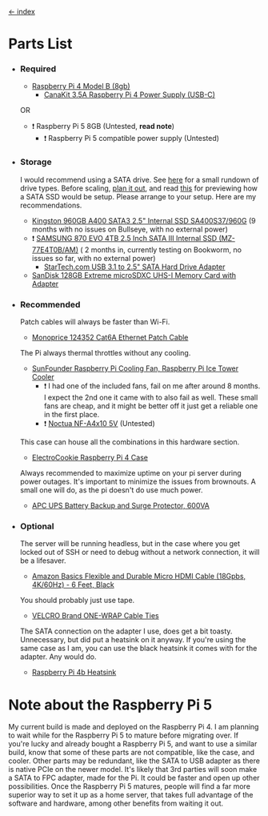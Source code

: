 [<- index](/README.md)
# Parts List

* ### Required
    * [Raspberry Pi 4 Model B (8gb)](https://www.amazon.com/LANDZO-Raspberry-Pi-Model-8gb/dp/B08R87H4RR)
       * [CanaKit 3.5A Raspberry Pi 4 Power Supply (USB-C)](https://www.amazon.com/CanaKit-Raspberry-Power-Supply-USB-C/dp/B07TYQRXTK/)

    OR

    * ❗ Raspberry Pi 5 8GB (Untested, **read note**)
       * ❗ Raspberry Pi 5 compatible power supply (Untested)

* ### Storage
    I would recommend using a SATA drive. See [here](/docs/SSD/Storage%20Considerations.md) for a small rundown of drive types. Before scaling, [plan it out](/docs/SSD/Storage%20Plan.md), and read [this](/docs/SSD/SATA%20SSD%20Setup.md) for previewing how a SATA SSD would be setup. Please arrange to your setup. Here are my recommendations.
    * [Kingston 960GB A400 SATA3 2.5" Internal SSD SA400S37/960G](https://www.amazon.com/Kingston-240GB-Solid-SA400S37-240G/dp/B079XC5PVV/) (9 months with no issues on Bullseye, with no external power)
    * ❗ [SAMSUNG 870 EVO 4TB 2.5 Inch SATA III Internal SSD (MZ-77E4T0B/AM)](https://www.amazon.com/SAMSUNG-Inch-Internal-MZ-77E4T0B-AM/dp/B08QBL36GF/) ( 2 months in, currently testing on Bookworm, no issues so far, with no external power)
        * [StarTech.com USB 3.1 to 2.5" SATA Hard Drive Adapter ](https://www.amazon.com/StarTech-com-SATA-USB-Cable-USB3S2SAT3CB/dp/B00XLAZODE/) 
    * [SanDisk 128GB Extreme microSDXC UHS-I Memory Card with Adapter](https://www.amazon.com/SanDisk-Extreme-microSDXC-Memory-Adapter/dp/B09X7BK27V/)
* ### Recommended
    Patch cables will always be faster than Wi-Fi.

    * [Monoprice 124352 Cat6A Ethernet Patch Cable](https://www.amazon.com/Monoprice-Cat6A-Ethernet-Patch-Cable/dp/B077H4SXHB/)
    
    The Pi always thermal throttles without any cooling.
    * [SunFounder Raspberry Pi Cooling Fan, Raspberry Pi Ice Tower Cooler](https://www.amazon.com/SunFounder-Raspberry-Cooling-Heatsink-Radiator/dp/B09QPBT4GL/)
        * ❗ I had one of the included fans, fail on me after around 8 months. I expect the 2nd one it came with to also fail as well. These small fans are cheap, and it might be better off it just get a reliable one in the first place.
        * ❗ [Noctua NF-A4x10 5V](https://www.amazon.com/Noctua-Cooling-Bearing-NF-A4X10-FLX-5V/dp/B00NEMGCIA/) (Untested)

    This case can house all the combinations in this hardware section.    
    * [ElectroCookie Raspberry Pi 4 Case](https://www.amazon.com/ElectroCookie-Raspberry-Aluminum-Cooling-Changing/dp/B09QG349ZL/)

    Always recommended to maximize uptime on your pi server during power outages. It's important to minimize the issues from brownouts. A small one will do, as the pi doesn't do use much power. 
    * [APC UPS Battery Backup and Surge Protector, 600VA](https://www.amazon.com/APC-Battery-Protector-Back-UPS-BE600M1/dp/B01FWAZEIU/)
* ### Optional 
    The server will be running headless, but in the case where you get locked out of SSH or need to debug without a network connection, it will be a lifesaver.
    * [Amazon Basics Flexible and Durable Micro HDMI Cable (18Gpbs, 4K/60Hz) - 6 Feet, Black](https://www.amazon.com/Amazon-Basics-Flexible-Durable-18Gpbs/dp/B07KSDB25X/)

    You should probably just use tape. 
     * [VELCRO Brand ONE-WRAP Cable Ties](https://www.amazon.com/VELCRO-Brand-Cable-Ties-100Pk/dp/B001E1Y5O6/)

    The SATA connection on the adapter I use, does get a bit toasty. Unnecessary, but did put a heatsink on it anyway. If you're using the same case as I am, you can use the black heatsink it comes with for the adapter. Any would do. 
    * [Raspberry Pi 4b Heatsink](https://www.amazon.com/Raspberry-Heatsink-Aluminum-Conductive-Adhesive/dp/B07ZLZRDXZ/)

# Note about the Raspberry Pi 5
My current build is made and deployed on the Raspberry Pi 4. I am planning to wait while for the Raspberry Pi 5 to mature before migrating over. If you're lucky and already bought a Raspberry Pi 5, and want to use a similar build, know that some of these parts are not compatible, like the case, and cooler. Other parts may be redundant, like the SATA to USB adapter as there is native PCIe on the newer model. It's likely that 3rd parties will soon make a SATA to FPC adapter, made for the Pi. It could be faster and open up other possibilities. Once the Raspberry Pi 5 matures, people will find a far more superior way to set it up as a home server, that takes full advantage of the software and hardware, among other benefits from waiting it out.
